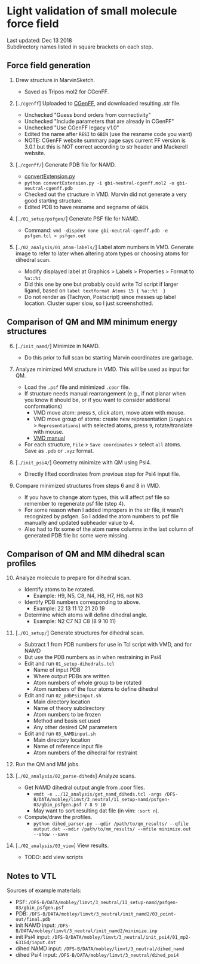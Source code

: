 
# Light validation of small molecule force field
Last updated: Dec 13 2018  
Subdirectory names listed in square brackets on each step.

## Force field generation

1. Drew structure in MarvinSketch.
    * Saved as Tripos mol2 for CGenFF.

2. [`./cgenff`] Uploaded to [CGenFF](https://cgenff.umaryland.edu/), and downloaded resulting .str file.
    * Unchecked "Guess bond orders from connectivity"
    * Unchecked "Include parameters that are already in CGenFF"
    * Unchecked "Use CGenFF legacy v1.0"
    * Edited the name after `RESI` to `GBIN` (use the resname code you want)
    * NOTE: CGenFF website summary page says current FF version is 3.0.1 but this is NOT correct according to str header and Mackerell website.

3. [`./cgenff/`] Generate PDB file for NAMD.
    * [convertExtension.py](https://github.com/vtlim/off_psi4/blob/master/tools/convertExtension.py)
    * `python convertExtension.py -i gbi-neutral-cgenff.mol2 -o gbi-neutral-cgenff.pdb`
    * Checked out the structure in VMD. Marvin did not generate a very good starting structure.
    * Edited PDB to have resname and segname of `GBIN`.

4. [`./01_setup/psfgen/`] Generate PSF file for NAMD.
    * Command: `vmd -dispdev none gbi-neutral-cgenff.pdb -e psfgen.tcl > psfgen.out`

5. [`./02_analysis/01_atom-labels/`] Label atom numbers in VMD. Generate image to refer to later when altering atom types or choosing atoms for dihedral scan.
    * Modify displayed label at Graphics > Labels > Properties > Format to `%a::%t`
    * Did this one by one but probably could write Tcl script if larger ligand, based on `label textformat Atoms 15 { %a::%t  }`
    * Do not render as (Tachyon, Postscript) since messes up label location. Cluster super slow, so I just screenshotted.

## Comparison of QM and MM minimum energy structures

6. [`./init_namd/`] Minimize in NAMD. 
    * Do this prior to full scan bc starting Marvin coordinates are garbage.

7. Analyze minimized MM structure in VMD. This will be used as input for QM.
    * Load the `.psf` file and minimized `.coor` file.
    * If structure needs manual rearrangement (e.g., if not planar when you know it should be, or if you want to consider additional conformations)
        * VMD move atom: press `5`, click atom, move atom with mouse.
        * VMD move group of atoms: create new representation (`Graphics` > `Representations`) with selected atoms, press `9`, rotate/translate with mouse.
        * [VMD manual](https://www.ks.uiuc.edu/Research/vmd/current/ug/node33.html)
    * For each structure, `File` > `Save coordinates` > select `all` atoms. Save as `.pdb` or `.xyz` format.

8. [`./init_psi4/`] Geometry minimize with QM using Psi4.
    * Directly lifted coordinates from previous step for Psi4 input file. 

9. Compare minimized structures from steps 6 and 8 in VMD.
    * If you have to change atom types, this will affect psf file so remember to regenerate psf file (step 4).
    * For some reason when I added impropers in the str file, it wasn't recognized by psfgen. So I added the atom numbers to psf file manually and updated subheader value to 4.
    * Also had to fix some of the atom name columns in the last column of generated PDB file bc some were missing.

## Comparison of QM and MM dihedral scan profiles

10. Analyze molecule to prepare for dihedral scan.
    * Identify atoms to be rotated.
        * Example: H9, N5, C8, N4, H8, H7, H6, not N3
    * Identify PDB numbers corresponding to above.
        * Example: 22 13 11 12 21 20 19
    * Determine which atoms will define dihedral angle.
        * Example: N2 C7 N3 C8 (8 9 10 11)

11. [`./01_setup/`] Generate structures for dihedral scan.
    * Subtract 1 from PDB numbers for use in Tcl script with VMD, and for NAMD
    * But use the PDB numbers as in when restraining in Psi4
    * Edit and run `01_setup-dihedrals.tcl`
        * Name of input PDB
        * Where output PDBs are written
        * Atom numbers of whole group to be rotated
        * Atom numbers of the four atoms to define dihedral
    * Edit and run `02_pdbPsiInput.sh`
        * Main directory location
        * Name of theory subdirectory
        * Atom numbers to be frozen
        * Method and basis set used
        * Any other desired QM parameters
    * Edit and run `03_NAMDinput.sh`
        * Main directory location
        * Name of reference input file
        * Atom numbers of the dihedral for restraint

12. Run the QM and MM jobs.

13. [`./02_analysis/02_parse-diheds`] Analyze scans.
    * Get NAMD dihedral output angle from .coor files.
        * `vmdt -e ../12_analysis/get_namd_diheds.tcl -args /DFS-B/DATA/mobley/limvt/3_neutral/11_setup-namd/psfgen-03/gbin_psfgen.psf 7 8 9 10`
        * May want to sort resulting dat file (in vim: `:sort n`).
    * Compute/draw the profiles.
        * `python dihed_parser.py --qdir /path/to/qm_results/ --qfile output.dat --mdir /path/to/mm_results/ --mfile minimize.out --show --save`

14. [`./02_analysis/03_view`] View results.
    * TODO: add view scripts


## Notes to VTL

Sources of example materials:
 * PSF: `/DFS-B/DATA/mobley/limvt/3_neutral/11_setup-namd/psfgen-03/gbin_psfgen.psf`
 * PDB: `/DFS-B/DATA/mobley/limvt/3_neutral/init_namd2/03_point-out/final.pdb`
 * init NAMD input: `/DFS-B/DATA/mobley/limvt/3_neutral/init_namd2/minimize.inp`
 * init Psi4 input: `/DFS-B/DATA/mobley/limvt/3_neutral/init_psi4/01_mp2-631Gd/input.dat`
 * dihed NAMD input: `/DFS-B/DATA/mobley/limvt/3_neutral/dihed_namd`
 * dihed Psi4 input: `/DFS-B/DATA/mobley/limvt/3_neutral/dihed_psi4`

